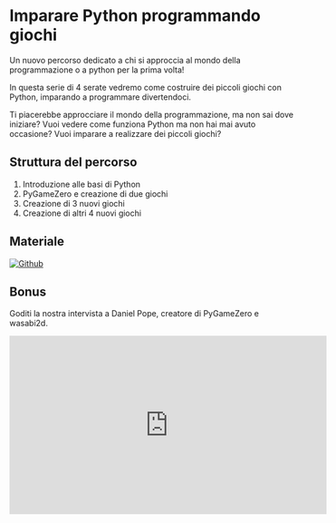# Imparare Python programmando giochi

Un nuovo percorso dedicato a chi si approccia al mondo della programmazione o a python per la prima volta!

In questa serie di 4 serate vedremo come costruire dei piccoli giochi con Python, imparando a programmare divertendoci.

Ti piacerebbe approcciare il mondo della programmazione, ma non sai dove iniziare?
Vuoi vedere come funziona Python ma non hai mai avuto occasione?
Vuoi imparare a realizzare dei piccoli giochi?

## Struttura del percorso
1. Introduzione alle basi di Python
2. PyGameZero e creazione di due giochi
3. Creazione di 3 nuovi giochi
4. Creazione di altri 4 nuovi giochi

## Materiale

[![Github](https://img.shields.io/badge/GitHub-181717.svg?style=for-the-badge&logo=GitHub&logoColor=white)](https://github.com/PythonBiellaGroup/LearningPythonWithGames)

## Bonus

Goditi la nostra intervista a Daniel Pope, creatore di PyGameZero e wasabi2d. 

<iframe width="560" height="315" src="https://www.youtube.com/embed/OXWRhpfB7mQ?si=YnTtEiIXESai6lDL" title="YouTube video player" frameborder="0" allow="accelerometer; autoplay; clipboard-write; encrypted-media; gyroscope; picture-in-picture; web-share" allowfullscreen></iframe>

